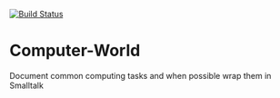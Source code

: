 [![Build Status](https://travis-ci.org/seandenigris/Computer-World.png?branch=master)](https://travis-ci.org/seandenigris/Computer-World)

# Computer-World

Document common computing tasks and when possible wrap them in Smalltalk
